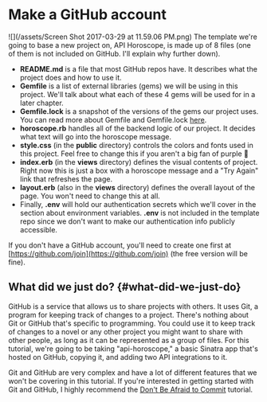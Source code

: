 # Make a GitHub account

![](/assets/Screen Shot 2017-03-29 at 11.59.06 PM.png)
The template we're going to base a new project on, API Horoscope, is made up of 8 files \(one of them is not included on GitHub. I'll explain why further down\).

* **README.md** is a file that most GitHub repos have. It describes what the project does and how to use it.
* **Gemfile** is a list of external libraries (gems) we will be using in this project. We'll talk about what each of these 4 gems will be used for in a later chapter.
* **Gemfile.lock** is a snapshot of the versions of the gems our project uses. You can read more about Gemfile and Gemfile.lock [here](http://bundler.io/v1.3/rationale.html).
* **horoscope.rb** handles all of the backend logic of our project. It decides what text will go into the horoscope message.
* **style.css** (in the **public** directory) controls the colors and fonts used in this project. Feel free to change this if you aren't a big fan of purple 🙂
* **index.erb** (in the **views** directory) defines the visual contents of project. Right now this is just a box with a horoscope message and a "Try Again" link that refreshes the page.
* **layout.erb** (also in the **views** directory) defines the overall layout of the page. You won't need to change this at all.
* Finally, **.env** will hold our authentication secrets which we'll cover in the section about environment variables. **.env** is not included in the template repo since we don't want to make our authentication info publicly accessible.

If you don't have a GitHub account, you'll need to create one first at [https://github.com/join](https://github.com/join) (the free version will be fine\).

## What did we just do? {#what-did-we-just-do}

GitHub is a service that allows us to share projects with others. It uses Git, a program for keeping track of changes to a project. There's nothing about Git or GitHub that's specific to programming. You could use it to keep track of changes to a novel or any other project you might want to share with other people, as long as it can be represented as a group of files. For this tutorial, we're going to be taking "api-horoscope," a basic Sinatra app that's hosted on GitHub, copying it, and adding two API integrations to it.

Git and GitHub are very complex and have a lot of different features that we won't be covering in this tutorial. If you're interested in getting started with Git and GitHub, I highly recommend the [Don't Be Afraid to Commit](https://dont-be-afraid-to-commit.readthedocs.io/en/latest/) tutorial.



